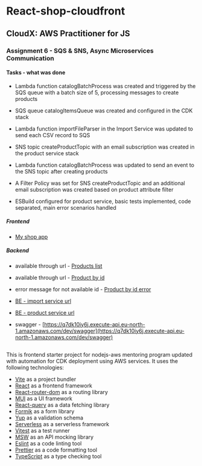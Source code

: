 # React-shop-cloudfront

## CloudX: AWS Practitioner for JS

### Assignment 6 - SQS & SNS, Async Microservices Communication

#### Tasks - what was done

- Lambda function catalogBatchProcess was created and triggered by the SQS queue with a batch size of 5, processing messages to create products
- SQS queue catalogItemsQueue was created and configured in the CDK stack
- Lambda function importFileParser in the Import Service was updated to send each CSV record to SQS
- SNS topic createProductTopic with an email subscription was created in the product service stack
- Lambda function catalogBatchProcess was updated to send an event to the SNS topic after creating products
- A Filter Policy was set for SNS createProductTopic and an additional email subscription was created based on product attribute filter

- ESBuild configured for product service, basic tests implemented, code separated, main error scenarios handled

##### Frontend

- [My shop app](https://dfdplm1nzmulx.cloudfront.net)

##### Backend

- available through url - [Products list](https://q7dk10iy6j.execute-api.eu-north-1.amazonaws.com/dev/products)

- available through url - [Product by id](https://q7dk10iy6j.execute-api.eu-north-1.amazonaws.com/dev/products/c6b0b426-c432-42d6-a26f-824968cbd103)
- error message for not available id - [Product by id error](https://q7dk10iy6j.execute-api.eu-north-1.amazonaws.com/dev/products/99)

- [BE - import service url](https://hzj9gaq0d7.execute-api.eu-north-1.amazonaws.com/dev/)
- [BE - product service url](https://q7dk10iy6j.execute-api.eu-north-1.amazonaws.com/dev/)

- swagger - [https://q7dk10iy6j.execute-api.eu-north-1.amazonaws.com/dev/swagger](https://q7dk10iy6j.execute-api.eu-north-1.amazonaws.com/dev/swagger)

##

This is frontend starter project for nodejs-aws mentoring program updated with automation for CDK deployment using AWS services. It uses the following technologies:

- [Vite](https://vitejs.dev/) as a project bundler
- [React](https://beta.reactjs.org/) as a frontend framework
- [React-router-dom](https://reactrouterdotcom.fly.dev/) as a routing library
- [MUI](https://mui.com/) as a UI framework
- [React-query](https://react-query-v3.tanstack.com/) as a data fetching library
- [Formik](https://formik.org/) as a form library
- [Yup](https://github.com/jquense/yup) as a validation schema
- [Serverless](https://serverless.com/) as a serverless framework
- [Vitest](https://vitest.dev/) as a test runner
- [MSW](https://mswjs.io/) as an API mocking library
- [Eslint](https://eslint.org/) as a code linting tool
- [Prettier](https://prettier.io/) as a code formatting tool
- [TypeScript](https://www.typescriptlang.org/) as a type checking tool
